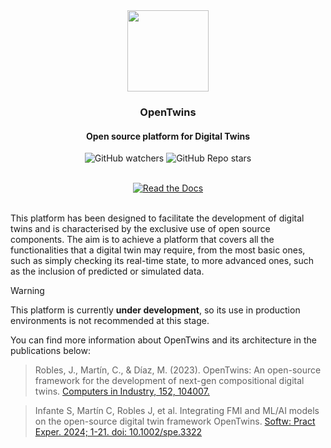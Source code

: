<div align="center">
  <img src="https://github.com/ertis-research/opentwins/assets/48439828/74f974ba-3804-46de-9149-2c4fe7702e93" width="130" height="130" />

  <h3>OpenTwins</h3>
  <h4>Open source platform for Digital Twins</h4>
  
![GitHub watchers](https://img.shields.io/github/watchers/ertis-research/opentwins)
![GitHub Repo stars](https://img.shields.io/github/stars/ertis-research/opentwins)

</br>
<a href='https://ertis-research.github.io/opentwins' target="_blank"><img alt='Read the Docs' src='https://img.shields.io/badge/Docs-100000?style=for-the-badge&logo=Read the Docs&logoColor=000000&labelColor=33d9b2&color=40407a'/></a>
</div>

</br>

This platform has been designed to facilitate the development of digital twins and is characterised by the exclusive use of open source components. The aim is to achieve a platform that covers all the functionalities that a digital twin may require, from the most basic ones, such as simply checking its real-time state, to more advanced ones, such as the inclusion of predicted or simulated data.

> [!WARNING]  
> This platform is currently **under development**, so its use in production environments is not recommended at this stage.


<!--- You can visit the wiki here [https://ertis-research.github.io/opentwins](https://ertis-research.github.io/opentwins) --->

You can find more information about OpenTwins and its architecture in the publications below: 

>Robles, J., Martín, C., & Díaz, M. (2023). OpenTwins: An open-source framework for the development of next-gen compositional digital twins. [Computers in Industry, 152, 104007.](https://www.sciencedirect.com/science/article/pii/S0166361523001574)

>Infante S, Martín C, Robles J, et al. Integrating FMI and ML/AI models on the open-source digital twin framework OpenTwins. [Softw: Pract Exper. 2024; 1-21. doi: 10.1002/spe.3322](https://onlinelibrary.wiley.com/doi/epdf/10.1002/spe.3322?domain=p2p_domain&token=K37SGCMQKSIRHFYFIGXG)



